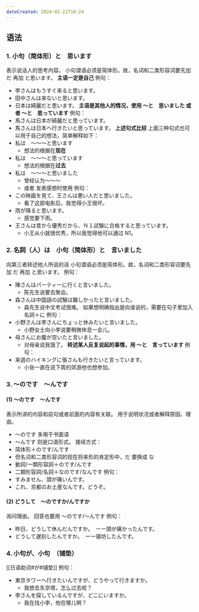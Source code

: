 ```yaml
---
dateCreated: 2024-02-22T10:24
---
```

## 语法
### 1. 小句（简体形）と　思います
表示说话人的思考内容。
小句谓语必须是简体形。故，名词和二类形容词要先加 だ 再加 と思います。
**主语一定是自己**
例句：
- 李さんはもうすぐ来ると思います。
- 田中さんは来ないと思います。
- 日本は綺麗だと思います。
**主语是其他人的情况，使用 〜と　思いました 或者 〜と　思っています**
例句：
- 馬さんは日本が綺麗だと思っています。
- 馬さんは日本へ行きたいと思っています。
**上述句式比较**
上面三种句式也可以用于自己的想法，简单解释如下：
- 私は　〜〜〜と思います
	- 想法的根据在**现在**
- 私は　〜〜〜と思っています
	- 想法的根据在**过去**
- 私は　〜〜〜と思いました
	- 曾经认为〜〜〜
	- 或者 发表感想时使用
例句：
- この映画を見て、王さんは悪い人だと思いました。
	- 看了这部电影后，我觉得小王很坏。
- 雨が降ると思います。
	- 感觉要下雨。
- 王さんは昔から優秀だから、Ｎ１試験に合格すると思っています。
	- 小王从小就很优秀，所以我觉得他可以通过 N1。
### 2. 名詞（人）は　小句（简体形）と　言いました
向第三者转述他人所说的话
小句谓语必须是简体形。故，名词和二类形容词要先加 だ 再加 と思います。
例句：
- 陳さんはパーティーに行くと言いました。
	- 陈先生说要去聚会。
- 森さんは中国語の試験は難しかったと言いました。
	- 森先生说中文考试很难。
如果想明确指出是向谁说的，需要在句子里加入 名詞＋に
例句：
- 小野さんは李さんにちょっと休みたいと言いました。
	- 小野女士向小李说要稍微休息一会儿。
- 母さんにお腹が空いたと言いました。
	- 对母亲说我饿了。
**转述某人反复说起的事情，用 〜と　言っています**
例句：
- 来週のハイキングに張さんも行きたいと言っています。
	- 小张一直在说下周的郊游他也想参加。
### 3. 〜のです　〜んです
#### (1) 〜のです　〜んです
表示所讲的内容和前句或者前面的内容有关联。
用于说明状况或者解释原因、理由。
- 〜のです 多用于书面语
- 〜んです 则是口语形式。
接续方式：
- 简体形＋のです/んです
- 但名词和二类形容词的现在将来形的肯定形中，だ 要换成 な
- 動詞/一類形容詞＋のです/んです
- 二類形容詞/名詞＋なのです/なんです
例句：
- すみません、頭が痛いんです。
- これ、京都のお土産なんです。どうぞ。
#### (2) どうして　〜のですか/んですか
询问理由。
回答也要用 〜のです/〜んです
例句：
- 昨日、どうして休んだんですか。　ーー頭が痛かったんです。
- どうして遅刻したんですか。　ーー寝坊したんです。
### 4. 小句が、小句　（铺垫）
[[日语助词#が#铺垫]]
例句：
- 東京タワーへ行きたいんですが、どうやって行きますか。
	- 我想去东京塔，怎么过去呢？
- 李さんを探しているんですが、どこにいますか。
	- 我在找小李，他在哪儿啊？